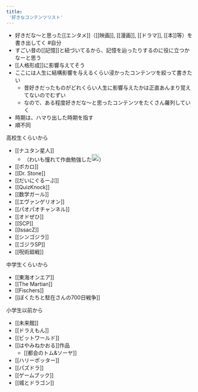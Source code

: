 ```yaml
---
title:
 '好きなコンテンツリスト'
---
```


- 好きだな〜と思った[[エンタメ]]（[[映画]], [[漫画]], [[ドラマ]], [[本]]等）を書き出してく #自分
- すごい昔の[[記憶]]と紐づいてるから、記憶を辿ったりするのに役に立つかなーと思う
- [[人格形成]]に影響与えてそう
- ここには人生に結構影響を与えるくらい浸かったコンテンツを絞って書きたい
    - 昔好きだったものがどれくらい人生に影響与えたかは正直あんまり覚えてないのでむずい
    - なので、ある程度好きだな〜と思ったコンテンツをたくさん羅列していく
- 時期は、ハマり出した時期を指す
- 順不同

高校生くらいから
- [[ナユタン星人]]
    - （わいも憧れて作曲勉強した<img src='https://scrapbox.io/api/pages/blu3mo-public/feda/icon' alt='feda.icon' height="19.5"/>）
- [[ボカロ]]
- [[Dr. Stone]]
- [[だいにぐるーぷ]]
- [[QuizKnock]]
- [[数学ガール]]
- [[エヴァンゲリオン]]
- [[パオパオチャンネル]]
- [[オドぜひ]]
- [[SCP]]
- [[IssacZ]]
- [[シンゴジラ]]
- [[ゴジラSP]]
- [[呪術廻戦]]

中学生くらいから
- [[東海オンエア]]
- [[The Martian]]
- [[Fischers]]
- [[ぼくたちと駐在さんの700日戦争]]

小学生以前から
- [[未来館]]
- [[ドラえもん]]
- [[ビットワールド]]
- [[はやみねかおる]]作品
    - [[都会のトム&ソーヤ]]
- [[ハリーポッター]]
- [[パズドラ]]
- [[ゲームブック]]
- [[城とドラゴン]]